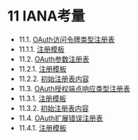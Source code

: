 # 11 IANA考量

- 11.1. [OAuth访问令牌类型注册表](11.1.md)
- 11.1.1. [注册模板](11.1.1.md)
- 11.2. [OAuth参数注册表](11.2.md)
- 11.2.1. [注册模板](11.2.1md)
- 11.2.2. [初始注册表内容](11.2.2.md)
- 11.3. [OAuth授权端点响应类型注册表](11.3.md)
- 11.3.1. [注册模板](11.3.1.md)
- 11.3.2. [初始注册表内容](11.3.2.md)
- 11.4. [OAuth扩展错误注册表](11.4.md)
- 11.4.1. [注册模板](11.4.1.md)